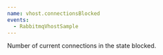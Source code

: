 ```yaml
---
name: vhost.connectionsBlocked
events:
  - RabbitmqVhostSample
---
```


Number of current connections in the state blocked.